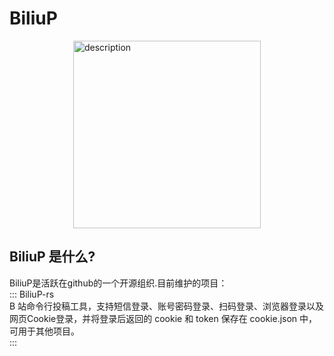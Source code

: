 # BiliuP
<div style="display: flex; justify-content: center;">
  <img src="/home.png" alt="description" width="300" height="300"/>
</div>

## BiliuP 是什么?   
BiliuP是活跃在github的一个开源组织.目前维护的项目：   
::: BiliuP-rs   
B 站命令行投稿工具，支持短信登录、账号密码登录、扫码登录、浏览器登录以及网页Cookie登录，并将登录后返回的 cookie 和 token 保存在 cookie.json 中，可用于其他项目。   
:::

